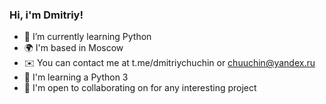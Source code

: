 ### Hi, i'm Dmitriy!

- 🌱 I’m currently learning Python
- 🌍 I'm based in Moscow
- ✉️ You can contact me at t.me/dmitriychuchin or chuuchin@yandex.ru
- 🧠 I'm learning a Python 3
- 🤝 I'm open to collaborating on for any interesting project
